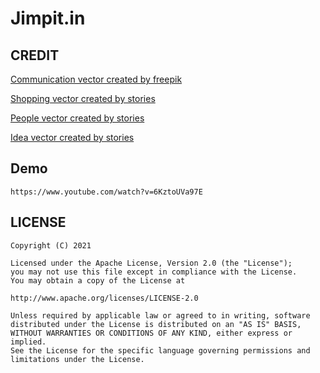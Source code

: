 # Jimpit.in

## CREDIT
[Communication vector created by freepik](https://www.freepik.com/free-photos-vectors/communication)


[Shopping vector created by stories](https://www.freepik.com/vectors/shopping)


[People vector created by stories](https://www.freepik.com/free-photos-vectors/people)


[Idea vector created by stories](https://www.freepik.com/vectors/idea)

## Demo
```
https://www.youtube.com/watch?v=6KztoUVa97E
```
## LICENSE
```
Copyright (C) 2021

Licensed under the Apache License, Version 2.0 (the "License");
you may not use this file except in compliance with the License.
You may obtain a copy of the License at

http://www.apache.org/licenses/LICENSE-2.0

Unless required by applicable law or agreed to in writing, software
distributed under the License is distributed on an "AS IS" BASIS,
WITHOUT WARRANTIES OR CONDITIONS OF ANY KIND, either express or implied.
See the License for the specific language governing permissions and
limitations under the License.
```

